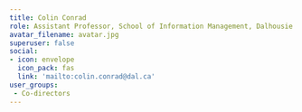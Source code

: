 ```yaml
---
title: Colin Conrad
role: Assistant Professor, School of Information Management, Dalhousie University
avatar_filename: avatar.jpg
superuser: false
social:
- icon: envelope
  icon_pack: fas
  link: 'mailto:colin.conrad@dal.ca'
user_groups: 
 - Co-directors
---
```

